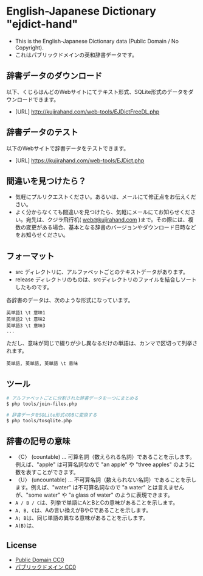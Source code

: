 # English-Japanese Dictionary "ejdict-hand"

- This is the English-Japanese Dictionary data (Public Domain / No Copyright).
- これはパブリックドメインの英和辞書データです。

## 辞書データのダウンロード

以下、くじらはんどのWebサイトにてテキスト形式、SQLite形式のデータをダウンロードできます。

- [URL] http://kujirahand.com/web-tools/EJDictFreeDL.php

## 辞書データのテスト

以下のWebサイトで辞書データをテストできます。

 - [URL] https://kujirahand.com/web-tools/EJDict.php

## 間違いを見つけたら？

- 気軽にプルリクエストください。あるいは、メールにて修正点をお伝えください。
- よく分からなくても間違いを見つけたら、気軽にメールにてお知らせください。宛先は、クジラ飛行机( web@kujirahand.com )まで。その際には、複数の変更がある場合、基本となる辞書のバージョンやダウンロード日時などをお知らせください。

## フォーマット

- src ディレクトリに、アルファベットごとのテキストデータがあります。
- release ディレクトリのものは、srcディレクトリのファイルを結合しソートしたものです。

各辞書のデータは、次のような形式になっています。

```
英単語1 \t 意味1
英単語2 \t 意味2
英単語3 \t 意味3
...
```

ただし、意味が同じで綴りが少し異なるだけの単語は、カンマで区切って列挙されます。

```
英単語, 英単語, 英単語 \t 意味
```

## ツール

```sh
# アルファベットごとに分割された辞書データを一つにまとめる
$ php tools/join-files.php

# 辞書データをSQLite形式のDBに変換する
$ php tools/tosqlite.php
````

## 辞書の記号の意味

- 〈C〉 (countable) … 可算名詞（数えられる名詞）であることを示します。例えば、"apple" は可算名詞なので "an apple" や "three apples" のように数を表すことができます。
- 〈U〉 (uncountable) … 不可算名詞（数えられない名詞）であることを示します。例えば、"water" は不可算名詞なので "a water" とは言えませんが、"some water" や "a glass of water" のように表現できます。
- `A / B / C`は、列挙で単語にAとBとCの意味があることを示します。
- `A, B, C`は、Aの言い換えがBやCであることを示します。
- `A; B`は、同じ単語の異なる意味があることを示します。
- `A(B)`は、

## License

- [Public Domain CC0](https://creativecommons.org/publicdomain/zero/1.0/)
- [パブリックドメイン CC0](https://creativecommons.org/publicdomain/zero/1.0/deed.ja)
